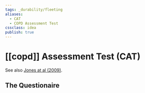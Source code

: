 ```yaml
---
tags: _durability/fleeting
aliases:
  - CAT
  - COPD Assessment Test
cssclass: idea
publish: true
---
```

# [[copd]] Assessment Test (CAT)
See also [Jones at al (2009)](https://doi.org/10.1183/09031936.00102509).

## The Questionaire
